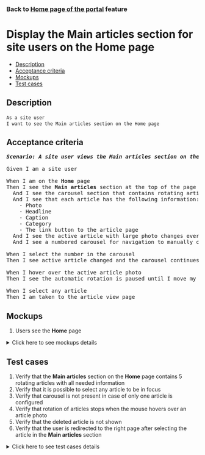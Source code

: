 ### Back to [Home page of the portal](../../) feature

# Display the Main articles section for site users on the Home page

- [Description](#description)
- [Acceptance criteria](#acceptance-criteria)
- [Mockups](#mockups)
- [Test cases](#test-cases)

## Description

    As a site user
    I want to see the Main articles section on the Home page

## Acceptance criteria

<pre>
<b><i>Scenario: A site user views the Main articles section on the Home page</i></b>

Given I am a site user

When I am on the <b>Home</b> page
Then I see the <b>Main articles</b> section at the top of the page
  And I see the carousel section that contains rotating articles that are configured by admin (if there are more than one article)
  And I see that each article has the following information:
    - Photo
    - Headline
    - Caption
    - Category
    - The link button to the article page
  And I see the active article with large photo changes every three seconds
  And I see a numbered carousel for navigation to manually change the active article

When I select the number in the carousel
Then I see active article changed and the carousel continues from that article

When I hover over the active article photo
Then I see the automatic rotation is paused until I move my mouse from the active article photo

When I select any article
Then I am taken to the article view page
</pre>

## Mockups

1. Users see the <b>Home</b> page

<details>
  <summary>Click here to see mockups details</summary>

**1. Users see the Home page:**

![Users see the Home page](/products/sport_news_portal/web_application_features/home_page/images/home_page_user_side.png)

</details>

## Test cases

1. Verify that the <b>Main articles</b> section on the <b>Home</b> page contains 5 rotating articles with all needed information
2. Verify that it is possible to select any article to be in focus
3. Verify that carousel is not present in case of only one article is configured
4. Verify that rotation of articles stops when the mouse hovers over an article photo
5. Verify that the deleted article is not shown
6. Verify that the user is redirected to the right page after selecting the article in the <b>Main articles</b> section

<details>
  <summary>Click here to see test cases details</summary>

### **#1. Verify that the Main articles section on the Home page contains 5 rotating articles with all needed information**

|Preconditions|Steps|Expected result
--------------|-----|----------
|- Go to the Sports Hub home page</br>- Admin configured 5 articles for the <b>Main articles</b> section|1) On the <b>Home</b> page, examine the <b>Main articles</b> section</br>2) Wait more than 15 seconds|1) <b>Main articles</b> section on the <b>Home</b> page contains 5 rotating articles</br>2) Each article contains the following information:</br>- Photo</br>- Headline</br>- Caption</br>- Category</br>- The link button to the article page</br>Each article stays active for 3 seconds. Articles rotate in a cycle|

### **#2. Verify that it is possible to select any article to be in focus**

|Preconditions|Steps|Expected result
--------------|-----|----------
|- Go to the Sports Hub home page</br>- There are 1+ article added by admin|1) On the <b>Home</b> page, examine the <b>Main articles</b> section</br>2) Select any number</br>3) Wait more than 3 seconds|2) The selected article becomes the main one</br>3) Rotation of articles continues starting from the selected article|

### **#3. Verify that carousel is not present in case of only one article is configured**

|Preconditions|Steps|Expected result
--------------|-----|----------
|- Go to the Sports Hub home page</br>- There is only 1 article added by admin|1) On the <b>Home</b> page, examine the <b>Main articles</b> section|1) Carousel of articles is not present|

### **#4. Verify that rotation of articles stops when the mouse hovers over an article photo**

|Preconditions|Steps|Expected result
--------------|-----|----------
|- Go to the Sports Hub home page</br>- There are 1+ article added by admin|1) On the <b>Home</b> page, examine the <b>Main articles</b> section</br>2) Hover over any article photo</br>3) Wait more than 3 seconds</br>4) Move the mouse pointer from the picture|3) The articles do not rotate</br>4) Rotation of articles is restored|

### **#5. Verify that the deleted article is not shown**

|Preconditions|Steps|Expected result
--------------|-----|----------
|- Admin removed some article</br>- Go to the Sports Hub home page|1) On the <b>Home</b> page, examine the <b>Main articles</b> section|1) The removed article is not present|

### **#6. Verify that the user is redirected to the right page after selecting the article in the Main articles section**

|Preconditions|Steps|Expected result
--------------|-----|----------
|- Go to the Sports Hub home page|1) On the <b>Home</b> page, examine the <b>Main articles</b> section</br>2) In the <b>Main articles</b> section, click on any article|2) The user is redirected to the right page|

</details>
